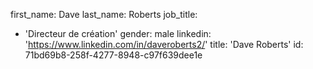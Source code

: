 first_name: Dave
last_name: Roberts
job_title:
  - 'Directeur de création'
gender: male
linkedin: 'https://www.linkedin.com/in/daveroberts2/'
title: 'Dave Roberts'
id: 71bd69b8-258f-4277-8948-c97f639dee1e
